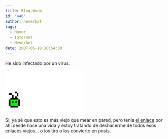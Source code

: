 ```yaml
---
title: Blog.Worm
id: '446'
author: neverbot
tags:
  - Humor
  - Internet
  - Neverbot
date: 2007-05-18 10:54:30
---
```


He sido infectado por un virus.

[![blog-worm.gif](./blogworm/blog-worm.gif)](http://www.moox.nl/blogworm/ "Blog.Worm")

Sí, ya sé que esto es más viejo que mear en pared, pero tenía [el enlace](http://www.moox.nl/blogworm/) por ahí desde hace una vida y estoy tratando de deshacerme de todos esos enlaces viejos... o los tiro o los convierto en posts.